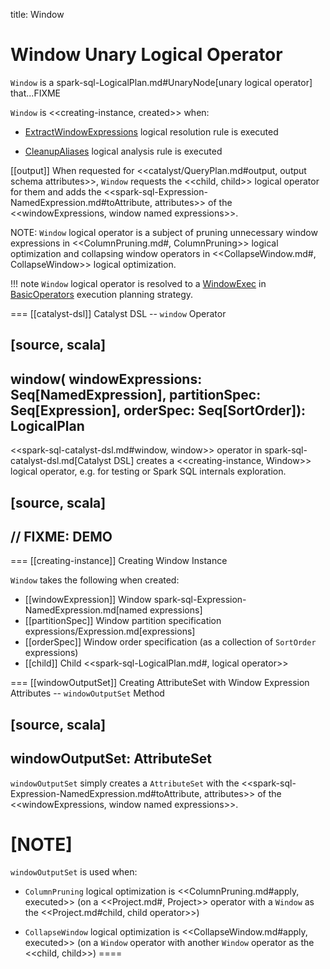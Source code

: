 title: Window

# Window Unary Logical Operator

`Window` is a spark-sql-LogicalPlan.md#UnaryNode[unary logical operator] that...FIXME

`Window` is <<creating-instance, created>> when:

* [ExtractWindowExpressions](../logical-analysis-rules/ExtractWindowExpressions.md) logical resolution rule is executed

* [CleanupAliases](../logical-analysis-rules/CleanupAliases.md) logical analysis rule is executed

[[output]]
When requested for <<catalyst/QueryPlan.md#output, output schema attributes>>, `Window` requests the <<child, child>> logical operator for them and adds the <<spark-sql-Expression-NamedExpression.md#toAttribute, attributes>> of the <<windowExpressions, window named expressions>>.

NOTE: `Window` logical operator is a subject of pruning unnecessary window expressions in <<ColumnPruning.md#, ColumnPruning>> logical optimization and collapsing window operators in <<CollapseWindow.md#, CollapseWindow>> logical optimization.

!!! note
    `Window` logical operator is resolved to a [WindowExec](../physical-operators/WindowExec.md) in [BasicOperators](../execution-planning-strategies/BasicOperators.md#Window) execution planning strategy.

=== [[catalyst-dsl]] Catalyst DSL -- `window` Operator

[source, scala]
----
window(
  windowExpressions: Seq[NamedExpression],
  partitionSpec: Seq[Expression],
  orderSpec: Seq[SortOrder]): LogicalPlan
----

<<spark-sql-catalyst-dsl.md#window, window>> operator in spark-sql-catalyst-dsl.md[Catalyst DSL] creates a <<creating-instance, Window>> logical operator, e.g. for testing or Spark SQL internals exploration.

[source, scala]
----
// FIXME: DEMO
----

=== [[creating-instance]] Creating Window Instance

`Window` takes the following when created:

* [[windowExpression]] Window spark-sql-Expression-NamedExpression.md[named expressions]
* [[partitionSpec]] Window partition specification expressions/Expression.md[expressions]
* [[orderSpec]] Window order specification (as a collection of `SortOrder` expressions)
* [[child]] Child <<spark-sql-LogicalPlan.md#, logical operator>>

=== [[windowOutputSet]] Creating AttributeSet with Window Expression Attributes -- `windowOutputSet` Method

[source, scala]
----
windowOutputSet: AttributeSet
----

`windowOutputSet` simply creates a `AttributeSet` with the <<spark-sql-Expression-NamedExpression.md#toAttribute, attributes>> of the <<windowExpressions, window named expressions>>.

[NOTE]
====
`windowOutputSet` is used when:

* `ColumnPruning` logical optimization is <<ColumnPruning.md#apply, executed>> (on a <<Project.md#, Project>> operator with a `Window` as the <<Project.md#child, child operator>>)

* `CollapseWindow` logical optimization is <<CollapseWindow.md#apply, executed>> (on a `Window` operator with another `Window` operator as the <<child, child>>)
====
